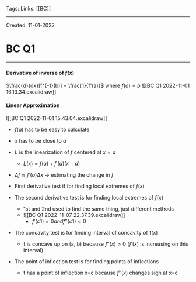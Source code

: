 Tags:
Links: [[BC]]

---
Created: 11-01-2022
# BC Q1
---

#### Derivative of inverse of $f(x)$
$\frac{d}{dx}[f^{-1}(b)] = \frac{1}{f'(a)}$ where $f(a)=b$
![[BC Q1 2022-11-01 16.13.34.excalidraw]]

#### Linear Approximation
![[BC Q1 2022-11-01 15.43.04.excalidraw]]
- $f(a)$ has to be easy to calculate
- $x$ has to be close to $a$
- $L$ is the linearization of $f$ centered at $x=a$
	- $L(x) = f(a) + f'(a)(x-a)$
- $\Delta f \approx f'(a)\Delta x$  → estimating the change in $f$


- First derivative test if for finding local extremes of $f(x)$
- The second derivative test is for finding local extremes of $f(x)$
	- 1st and 2nd used to find the same thing, just different methods
	- ![[BC Q1 2022-11-07 22.37.39.excalidraw]]
		- $f'(c1)=0 and f''(c1) <0$
- The concavity test is for finding interval of concavity of f(x)
	- f is concave up on (a, b) because $f''(x) > 0$ ($f'(x)$ is increasing on this interval)
- The point of inflection test is for finding points of inflections
	- f has a point of inflection x=c because $f''(x)$ changes sign at x=c

